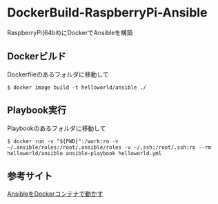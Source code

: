 # DockerBuild-RaspberryPi-Ansible
RaspberryPi(64bit)にDockerでAnsibleを構築

## Dockerビルド
Dockerfileのあるフォルダに移動して
```shell
$ docker image build -t helloworld/ansible ./
```

## Playbook実行
Playbookのあるフォルダに移動して
```shell
$ docker run -v "${PWD}":/work:ro -v ~/.ansible/roles:/root/.ansible/roles -v ~/.ssh:/root/.ssh:ro --rm helloworld/ansible ansible-playbook helloworld.yml
```

## 参考サイト
[AnsibleをDockerコンテナで動かす](https://qiita.com/satken2/items/f0ae21b9fb6e784e7ae8)
